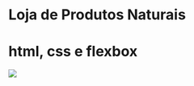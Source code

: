 # Loja de Produtos Naturais

# html, css e flexbox
<img src="https://raw.githubusercontent.com/dieegobs/loja-de-produtos-naturais/refs/heads/main/images/Site.png"/>




















































































































